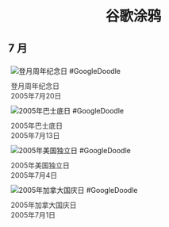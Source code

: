 
<h1 align="center"> 谷歌涂鸦 </h1>




## 7 月

<div class="image">


<img src="" alt="登月周年纪念日 #GoogleDoodle" style="margin: 5px"/>
<div class="info" style="font-size: 14px; color:#333333; margin:5px"><div class="title">登月周年纪念日</div><div class="date">2005年7月20日</div></div>

<img src="" alt="2005年巴士底日 #GoogleDoodle" style="margin: 5px"/>
<div class="info" style="font-size: 14px; color:#333333; margin:5px"><div class="title">2005年巴士底日</div><div class="date">2005年7月13日</div></div>

<img src="" alt="2005年美国独立日 #GoogleDoodle" style="margin: 5px"/>
<div class="info" style="font-size: 14px; color:#333333; margin:5px"><div class="title">2005年美国独立日</div><div class="date">2005年7月4日</div></div>

<img src="" alt="2005年加拿大国庆日 #GoogleDoodle" style="margin: 5px"/>
<div class="info" style="font-size: 14px; color:#333333; margin:5px"><div class="title">2005年加拿大国庆日</div><div class="date">2005年7月1日</div></div>

</div>








